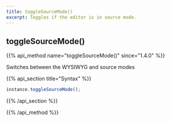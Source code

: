 ```yaml
---
title: toggleSourceMode()
excerpt: Toggles if the editor is in source mode.
---
```

## toggleSourceMode()

{{% api_method name="toggleSourceMode()" since="1.4.0" %}}

Switches between the WYSIWYG and source modes


{{% api_section title="Syntax" %}}
```js
instance.toggleSourceMode();
```
{{% /api_section %}}

{{% /api_method %}}